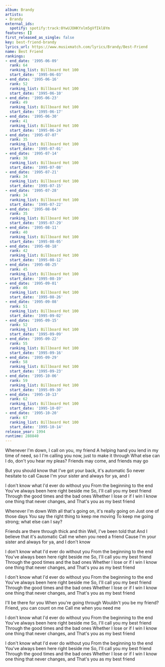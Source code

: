 ```yaml
---
album: Brandy
artists:
- Brandy
external_ids:
  spotify: spotify:track:0YwUJOHKYxlm5gVfIkl8Ym
features: []
first_released_as_single: false
key: best-friend-brandy
lyrics_url: https://www.musixmatch.com/lyrics/Brandy/Best-Friend
name: Best Friend
rankings:
- end_date: '1995-06-09'
  rank: 64
  ranking_list: Billboard Hot 100
  start_date: '1995-06-03'
- end_date: '1995-06-16'
  rank: 52
  ranking_list: Billboard Hot 100
  start_date: '1995-06-10'
- end_date: '1995-06-23'
  rank: 49
  ranking_list: Billboard Hot 100
  start_date: '1995-06-17'
- end_date: '1995-06-30'
  rank: 41
  ranking_list: Billboard Hot 100
  start_date: '1995-06-24'
- end_date: '1995-07-07'
  rank: 35
  ranking_list: Billboard Hot 100
  start_date: '1995-07-01'
- end_date: '1995-07-14'
  rank: 38
  ranking_list: Billboard Hot 100
  start_date: '1995-07-08'
- end_date: '1995-07-21'
  rank: 34
  ranking_list: Billboard Hot 100
  start_date: '1995-07-15'
- end_date: '1995-07-28'
  rank: 34
  ranking_list: Billboard Hot 100
  start_date: '1995-07-22'
- end_date: '1995-08-04'
  rank: 35
  ranking_list: Billboard Hot 100
  start_date: '1995-07-29'
- end_date: '1995-08-11'
  rank: 40
  ranking_list: Billboard Hot 100
  start_date: '1995-08-05'
- end_date: '1995-08-18'
  rank: 42
  ranking_list: Billboard Hot 100
  start_date: '1995-08-12'
- end_date: '1995-08-25'
  rank: 45
  ranking_list: Billboard Hot 100
  start_date: '1995-08-19'
- end_date: '1995-09-01'
  rank: 46
  ranking_list: Billboard Hot 100
  start_date: '1995-08-26'
- end_date: '1995-09-08'
  rank: 51
  ranking_list: Billboard Hot 100
  start_date: '1995-09-02'
- end_date: '1995-09-15'
  rank: 52
  ranking_list: Billboard Hot 100
  start_date: '1995-09-09'
- end_date: '1995-09-22'
  rank: 55
  ranking_list: Billboard Hot 100
  start_date: '1995-09-16'
- end_date: '1995-09-29'
  rank: 58
  ranking_list: Billboard Hot 100
  start_date: '1995-09-23'
- end_date: '1995-10-06'
  rank: 59
  ranking_list: Billboard Hot 100
  start_date: '1995-09-30'
- end_date: '1995-10-13'
  rank: 62
  ranking_list: Billboard Hot 100
  start_date: '1995-10-07'
- end_date: '1995-10-20'
  rank: 67
  ranking_list: Billboard Hot 100
  start_date: '1995-10-14'
release_year: 1994
runtime: 288840
---
```

Whenever I'm down, I call on you, my friend
A helping hand you lend in my time of need, so I
I'm calling you now, just to make it through
What else can I do, don't you hear my pleas?
Friends may come, and friends may go

But you should know that
I've got your back, it's automatic
So never hesitate to call
Cause I'm your sister and always for ya, and I

I don't know what I'd ever do without you
From the beginning to the end
You've always been here right beside me
So, I'll call you my best friend
Through the good times and the bad ones
Whether I lose or if I win
I know one thing that never changes, and
That's you as my best friend

Whenever I'm down
With all that's going on, it's really going on
Just one of those days
You say the right thing to keep me moving
To keep me going strong; what else can I say?

Friends are there through thick and thin
Well, I've been told that
And I believe that it's automatic
Call me when you need a friend
Cause I'm your sister and always for ya, and I don't know

I don't know what I'd ever do without you
From the beginning to the end
You've always been here right beside me
So, I'll call you my best friend
Through the good times and the bad ones
Whether I lose or if I win
I know one thing that never changes, and
That's you as my best friend

I don't know what I'd ever do without you
From the beginning to the end
You've always been here right beside me
So, I'll call you my best friend
Through the good times and the bad ones
Whether I lose or if I win
I know one thing that never changes, and
That's you as my best friend

I'll be there for you
When you're going through
Wouldn't you be my friend?
Friend, you can count on me
Call me when you need me

I don't know what I'd ever do without you
From the beginning to the end
You've always been here right beside me
So, I'll call you my best friend
Through the good times and the bad ones
Whether I lose or if I win
I know one thing that never changes, and
That's you as my best friend

I don't know what I'd ever do without you
From the beginning to the end
You've always been here right beside me
So, I'll call you my best friend
Through the good times and the bad ones
Whether I lose or if I win
I know one thing that never changes, and
That's you as my best friend
